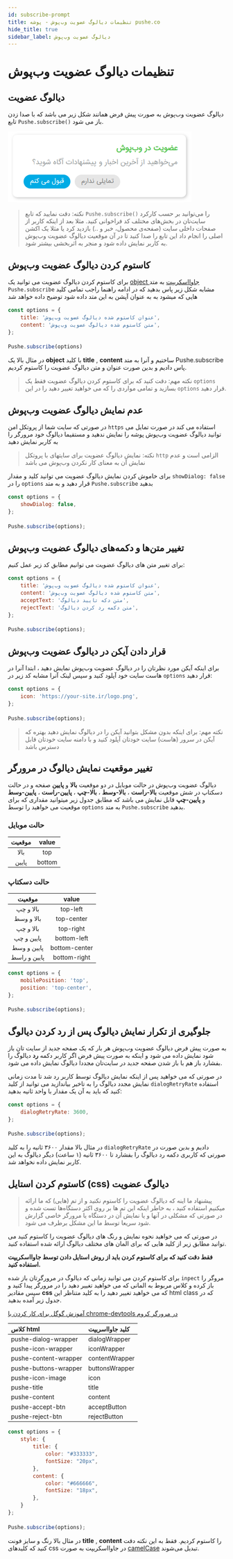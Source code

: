 ```yaml
---
id: subscribe-prompt
title: تنظیمات دیالوگ عضویت وب‌پوش - پوشه pushe.co
hide_title: true
sidebar_label: دیالوگ عضویت وب‌پوش
---
```


# تنظیمات دیالوگ عضویت وب‌پوش

## دیالوگ عضویت
دیالوگ عضویت وب‌پوش به صورت پیش فرض همانند شکل زیر می باشد که با صدا زدن تابع ```Pushe.subscribe()``` باز می شود.

![Pushe Prompt Image](/img/webpush/prompt1.png)

> نکته: دقت نمایید که تابع ‍‍‍‍‍```Pushe.subscribe()``` را می‌توانید بر حسب کارکرد سایت‌تان در بخش‌های مختلف کد فراخوانی کنید. مثلا بعد از اینکه کاربر از صفحات داخلی سایت (صفحه‌ی محصول، خبر و ..) بازدید کرد یا مثلا یک اکشن اصلی را انجام داد این تابع را صدا کنید تا در آن موقعیت دیالوگ عضویت وب‌پوش به کاربر نمایش داده شود و منجر به اثربخشی بیشتر شود.

## کاستوم کردن دیالوگ عضویت وب‌پوش
برای کاستوم کردن دیالوگ عضویت می توانید یک [object جاوا‌اسکریپت](https://developer.mozilla.org/en-US/docs/Learn/JavaScript/Objects/Basics) به متد ```Pushe.subscribe``` مشابه شکل زیر پاس بدهید که در ادامه راهنما راجب تمامی کلید هایی که میشود به 
به عنوان آپشن به این متد داده شود توضیح داده خواهد شد

```javascript
const options = {
    title: 'عنوان کاستوم شده دیالوگ عضویت وب‌پوش',
    content: 'متن کاستوم شده دیالوگ عضویت وب‌پوش',
};

Pushe.subscribe(options)
```

در مثال بالا یک **object** با کلید **title** , **content** ساختیم و آنرا به متد Pushe.subscribe پاس دادیم و بدین صورت عنوان و متن دیالوگ عضویت را کاستوم کردیم.

> نکته مهم: دقت کنید که برای کاستوم کردن دیالوگ عضویت فقط یک ```options``` بسازید و تمامی مواردی را که می خواهید تغییر دهید را در این  ```options``` قرار دهید.

## عدم نمایش دیالوگ عضویت وب‌پوش

 در صورتی که سایت شما از  پروتکل امن ```https``` استفاده می کند در صورت تمایل می توانید دیالوگ عضویت وب‌پوش پوشه را نمایش ندهید و مستقیما دیالوگ خود 
 مرورگر را به کاربر نمایش دهید

> نکته: نمایش دیالوگ عضویت برای سایتهای با پروتکل ```http``` الزامی است و عدم نمایش آن به معنای کار نکردن وب‌پوش می باشد

برای خاموش کردن نمایش دیالوگ عضویت می توانید کلید و مقدار ‍‍‍```showDialog: false``` را در ```options``` قرار دهید و به متد ```Pushe.subscribe``` بدهید

```javascript
const options = {
    showDialog: false,
};

Pushe.subscribe(options);
```


## تغییر متن‌ها و دکمه‌های دیالوگ عضویت وب‌پوش

برای تغییر متن های دیالوگ عضویت می توانیم مطابق کد زیر عمل کنیم:

```javascript
const options = {
    title: 'عنوان کاستوم شده دیالوگ عضویت وب‌پوش',
    content: 'متن کاستوم شده دیالوگ عضویت وب‌پوش',
    acceptText: 'متن دکه تایید دیالوگ',
    rejectText: 'متن دکمه رد کردن دیالوگ',
};

Pushe.subscribe(options);
```

## قرار دادن آیکن در دیالوگ عضویت وب‌پوش

برای اینکه آیکن مورد نظرتان را در دیالوگ عضویت وب‌پوش نمایش دهید ، ابتدا آنرا در هاست سایت خود آپلود کنید و سپس لینک آنرا مشابه کد زیر در ```options``` قرار دهید:

```javascript
const options = {
    icon: 'https://your-site.ir/logo.png',
};

Pushe.subscribe(options);
```

> نکته مهم: برای اینکه بدون مشکل بتوانید آیکن را در دیالوگ نمایش دهید بهتره که آیکن در سرور (هاست) سایت خودتان آپلود کنید و با دامنه سایت خودتان قابل دسترس باشد

## تغییر موقعیت نمایش دیالوگ در مرورگر

دیالوگ عضویت وب‌پوش در حالت موبایل در دو موقعیت **بالا** و **پایین** صفحه و در حالت دسکتاپ در شش موقعیت **بالا-راست** ، **بالا-وسط** ، **بالا-چپ** ، **پایین-راست** ، **پایین-وسط** و **پایین-چپ** قابل نمایش می باشد که مطابق جدول زیر میتوانید مقداری که برای موقعیت می خواهید را توسط ```options``` به متد ```Pushe.subscribe``` بدهید.

### حالت موبایل

| موقعیت  | value  |
|:-:|:-:|
|  بالا  | top  |
|  پایین | bottom  |

### حالت دسکتاپ

| موقعیت  | value  |
|:-:|:-:|
|  بالا و چپ |  top-left  |
|  بالا و وسط |  top-center |
|  بالا و چپ |  top-right |
|  پایین و چپ |  bottom-left |
|  پایین و وسط |  bottom-center |
|  پایین و راسط |  bottom-right |

```javascript
const options = {
    mobilePosition: 'top',
    position: 'top-center',
};

Pushe.subscribe(options);
```

## جلوگیری از تکرار نمایش دیالوگ پس از رد کردن دیالوگ

به صورت پیش فرض دیالوگ عضویت وب‌پوش هر بار که یک صفحه جدید از سایت تان باز شود نمایش داده می شود و اینکه به صورت پیش فرض اگر کاربر دکمه **رد** دیالوگ را بفشارد باز هم با باز شدن صفحه جدید در سایت‌تان مجددا دیالوگ نمایش داده می شود.

در صورتی که می خواهید پس از اینکه نمایش دیالوگ توسط کاربر رد شد تا مدت زمانی نمایش مجدد دیالوگ را به تاخیر بیاندازید می توانید از کلید ```dialogRetryRate``` استفاده کنید که باید به آن یک مقدار با واحد ثانیه بدهید:

```javascript
const options = {
    dialogRetryRate: 3600,
};

Pushe.subscribe(options);
```

در مثال بالا مقدار ۳۶۰۰ ثانیه را به کلید ```dialogRetryRate``` دادیم و بدین صورت در صورتی که کاربری دکمه رد دیالوگ را بفشارد تا ۳۶۰۰ ثانیه (۱ ساعت) دیگر دیالوگ به این کاربر نمایش داده نخواهد شد.


## کاستوم کردن استایل (css) دیالوگ عضویت

> پیشنهاد ما اینه که دیالوگ عضویت را کاستوم نکنید و از تم (هایی) که ما ارائه میکنیم استفاده کنید ، به خاطر اینکه این تم ها بر روی اکثر دستگاه‌ها تست شده و در صورتی که مشکلی در آنها و یا نمایش آن در دستگاه یا مرورگر خاصی گزارش شود سریعا توسط ما این مشکل برطرف می شود. 

در صورتی که می خواهید نحوه نمایش و رنگ های دیالوگ عضویت را کاستوم کنید می توانید مطابق زیر از کلید هایی که برای المان های مختلف دیالوگ ارائه شده استفاده کنید.

**فقط دقت کنید که برای کاستوم کردن باید از روش استایل دادن توسط جاوااسکریپت استفاده کنید.**

برای کاستوم کردن می توانید زمانی که دیالوگ در مرورگرتان باز شده ‍‍‍```inpect``` مروگر را باز کرده و کلاس مربوط به المانی که می خواهید تغییر دهید را در مرورگر پیدا کنید و سپس مقادیر **css** که می خواهید تغییر دهید را به کلید متناظر این html class که در جدول زیر آمده بدهید.

[آموزش گوگل برای کار کردن با chrome-devtools در مرورگر کروم](https://developers.google.com/web/tools/chrome-devtools/dom/)

|  کلاس html | کلید جاوااسریپت  |
|:---|:---|
|  pushe-dialog-wrapper | dialogWrapper  |
|  pushe-icon-wrapper |   iconWrapper|
|  pushe-content-wrapper |  contentWrapper |
|  pushe-buttons-wrapper |  buttonsWrapper |
|  pushe-icon-image |  icon |
|  pushe-title |  title |
|  pushe-content |  content |
|  pushe-accept-btn |  acceptButton |
|  pushe-reject-btn |  rejectButton |

```javascript
const options = {
    style: {
        title: {
            color: "#333333",
            fontSize: "20px",
        },
        content: {
            color: "#666666",
            fontSize: "18px",
        },
    }
};

Pushe.subscribe(options);
```

در مثال بالا رنگ و سایز فونت **title** , **content** را کاستوم کردیم. فقط به این نکته دقت کنید که کلیدهای css در جاوااسکریپت به صورت [camelCase](https://en.wikipedia.org/wiki/Camel_case) تبدیل می‌شوند.